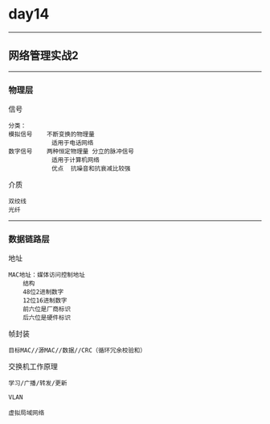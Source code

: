 # day14

---

## 网络管理实战2

---

### 物理层

信号

```
分类：
模拟信号	不断变换的物理量	
			适用于电话网络
数字信号	两种恒定物理量	分立的脉冲信号
			适用于计算机网络
			优点	抗噪音和抗衰减比较强
```

介质

```
双绞线
光纤
```

---

### 数据链路层

地址

```
MAC地址：媒体访问控制地址
	结构
	48位2进制数字
	12位16进制数字
	前六位是厂商标识
	后六位是硬件标识
```

帧封装

```
目标MAC//源MAC//数据//CRC（循环冗余校验和）
```

交换机工作原理

```
学习/广播/转发/更新
```

`VLAN`

```
虚拟局域网络
```
